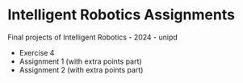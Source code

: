 # Intelligent Robotics Assignments
Final projects of Intelligent Robotics - 2024 - unipd

* Exercise 4
* Assignment 1 (with extra points part)
* Assignment 2 (with extra points part)
